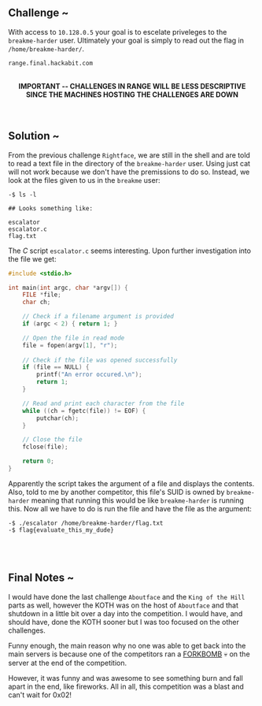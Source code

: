 ## Challenge ~
With access to `10.128.0.5` your goal is to escelate priveleges to the `breakme-harder` user. Ultimately your goal is simply to read out the flag in `/home/breakme-harder/`.
<br>

`range.final.hackabit.com`

<br>

<div align="center">
  <b>IMPORTANT -- CHALLENGES IN RANGE WILL BE LESS DESCRIPTIVE SINCE THE MACHINES HOSTING THE CHALLENGES ARE DOWN</b>
</div>
    
<br>
<br>
    
## Solution ~
From the previous challenge `Rightface`, we are still in the shell and are told to read a text file in the directory of the `breakme-harder` user. Using just cat will not work because we don't have the premissions to do so. Instead, we look at the files given to us in the `breakme` user:

```
-$ ls -l

## Looks something like:

escalator
escalator.c
flag.txt
```

The <i>C</i> script `escalator.c` seems interesting. Upon further investigation into the file we get:

```c
#include <stdio.h>

int main(int argc, char *argv[]) {
    FILE *file;
    char ch;

    // Check if a filename argument is provided
    if (argc < 2) { return 1; }

    // Open the file in read mode
    file = fopen(argv[1], "r");
  
    // Check if the file was opened successfully
    if (file == NULL) {
        printf("An error occured.\n");
        return 1;
    }

    // Read and print each character from the file
    while ((ch = fgetc(file)) != EOF) {
        putchar(ch);
    }

    // Close the file
    fclose(file);

    return 0;
}
```

Apparently the script takes the argument of a file and displays the contents. Also, told to me by another competitor, this file's SUID is owned by `breakme-harder` meaning that running this would be like `breakme-harder` is running this. Now all we have to do is run the file and have the file as the argument:

```
-$ ./escalator /home/breakme-harder/flag.txt
-$ flag{evaluate_this_my_dude}
```

<br>
<br>

## Final Notes ~
I would have done the last challenge `Aboutface` and the `King of the Hill` parts as well, however the KOTH was on the host of `Aboutface` and that shutdown in a little bit over a day into the competition. I would have, and should have, done the KOTH sooner but I was too focused on the other challenges. 

Funny enough, the main reason why no one was able to get back into the main servers is because one of the competitors ran a <a href="https://en.wikipedia.org/wiki/Fork_bomb">FORKBOMB</a> 💀 on the server at the end of the competition. 

However, it was funny and was awesome to see something burn and fall apart in the end, like fireworks. All in all, this competition was a blast and can't wait for 0x02!
